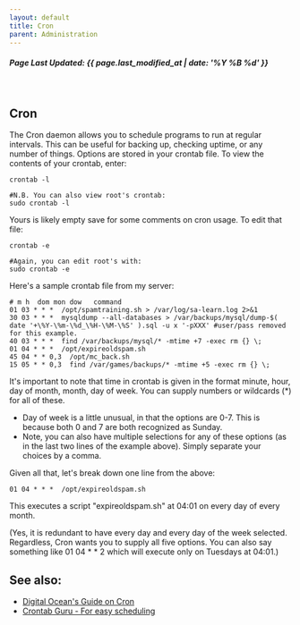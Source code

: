 ```yaml
---
layout: default
title: Cron
parent: Administration
---
```

<h5>Page Last Updated: {{ page.last_modified_at | date: '%Y %B %d' }}</h5>
<br>

## Cron

The Cron daemon allows you to schedule programs to run at regular intervals. This can be useful for backing up, checking uptime, or any number of things. Options are stored in your crontab file. To view the contents of your crontab, enter:

    crontab -l

    #N.B. You can also view root's crontab:
    sudo crontab -l

Yours is likely empty save for some comments on cron usage. To edit that file:

    crontab -e

    #Again, you can edit root's with:
    sudo crontab -e

Here's a sample crontab file from my server:

    # m h  dom mon dow   command
    01 03 * * *  /opt/spamtraining.sh > /var/log/sa-learn.log 2>&1
    30 03 * * *  mysqldump --all-databases > /var/backups/mysql/dump-$( date '+\%Y-\%m-\%d_\%H-\%M-\%S' ).sql -u x '-pXXX' #user/pass removed for this example.
    40 03 * * *  find /var/backups/mysql/* -mtime +7 -exec rm {} \;
    01 04 * * *  /opt/expireoldspam.sh
    45 04 * * 0,3  /opt/mc_back.sh
    15 05 * * 0,3  find /var/games/backups/* -mtime +5 -exec rm {} \;

It's important to note that time in crontab is given in the format minute, hour, day of month, month, day of week. You can supply numbers or wildcards (\*) for all of these.

-   Day of week is a little unusual, in that the options are 0-7. This is because both 0 and 7 are both recognized as Sunday.
-   Note, you can also have multiple selections for any of these options (as in the last two lines of the example above). Simply separate your choices by a comma.

Given all that, let's break down one line from the above:

    01 04 * * *  /opt/expireoldspam.sh

This executes a script "expireoldspam.sh" at 04:01 on every day of every month.

(Yes, it is redundant to have every day and every day of the week selected. Regardless, Cron wants you to supply all five options. You can also say something like 01 04 \* \* 2 which will execute only on Tuesdays at 04:01.)

See also:
---------

- [Digital Ocean's Guide on Cron](https://www.digitalocean.com/community/tutorials/how-to-use-cron-to-automate-tasks-on-a-vps)
- [Crontab Guru - For easy scheduling](https://crontab.guru/)
